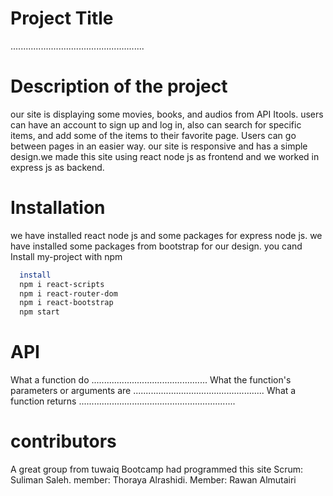 # Project Title
.....................................................

# Description of the project
our site is displaying some movies, books, and audios from API Itools.
users can have an account to sign up and log in, also can search for specific items, and add some of the items to their favorite page.
Users can go between pages in an easier way.
our site is responsive and has a simple design.we made this site using react node js as frontend and we worked in express js as backend.

# Installation
we have installed react node js and some packages for express node js.
we have installed some packages from bootstrap for our design. 
 you cand Install my-project with npm

```bash
  install  
  npm i react-scripts
  npm i react-router-dom
  npm i react-bootstrap
  npm start 
``` 

# API
What a function do
..............................................
What the function's parameters or arguments are
....................................................
What a function returns
..............................................................

# contributors
A great group from tuwaiq Bootcamp had programmed this site 
Scrum: Suliman Saleh. 
member: Thoraya Alrashidi.
Member: Rawan Almutairi 




    
